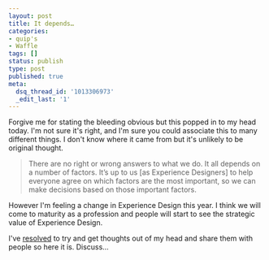 ```yaml
---
layout: post
title: It depends…
categories:
- quip's
- Waffle
tags: []
status: publish
type: post
published: true
meta:
  dsq_thread_id: '1013306973'
  _edit_last: '1'
---
```

<p>Forgive me for stating the bleeding obvious but this popped in to my head today. I'm not sure it's right, and I'm sure you could associate this to many different things. I don't know where it came from but it's unlikely to be original thought.</p>

<blockquote>
  <p>There are no right or wrong answers to what we do. It all depends on a number of factors. It’s up to us [as Experience Designers] to help everyone agree on which factors are the most important, so we can make decisions based on those important factors.</p>
</blockquote>

<p>However I'm feeling a change in Experience Design this year. I think we will come to maturity as a profession and people will start to see the strategic value of Experience Design.</p>

<p>I've <a href="https://twitter.com/gavinwye/status/281527039457124354">resolved</a> to try and get thoughts out of my head and share them with people so here it is. Discuss…</p>

